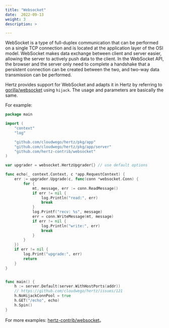 ```yaml
---
title: "Websocket"
date:  2022-09-13
weight: 3
description: >

---
```

WebSocket is a type of full-duplex communication that can be performed on a single TCP connection and is located at the application layer of the OSI model.
WebSocket makes data exchange between client and server easier, allowing the server to actively push data to the client.
In the WebSocket API, the browser and the server only need to complete a handshake that a persistent connection can be created between the two, and two-way data transmission can be performed.

Hertz provides support for WebSocket and adapts it in Hertz by referring to [gorilla/websocket](https://github.com/gorilla/websocket) using `hijack`.
The usage and parameters are basically the same.

For example:
```go
package main

import (
	"context"
	"log"

	"github.com/cloudwego/hertz/pkg/app"
	"github.com/cloudwego/hertz/pkg/app/server"
	"github.com/hertz-contrib/websocket"
)

var upgrader = websocket.HertzUpgrader{} // use default options

func echo(_ context.Context, c *app.RequestContext) {
	err := upgrader.Upgrade(c, func(conn *websocket.Conn) {
		for {
			mt, message, err := conn.ReadMessage()
			if err != nil {
				log.Println("read:", err)
				break
			}
			log.Printf("recv: %s", message)
			err = conn.WriteMessage(mt, message)
			if err != nil {
				log.Println("write:", err)
				break
			}
		}
	})
	if err != nil {
		log.Print("upgrade:", err)
		return
	}
}


func main() {
	h := server.Default(server.WithHostPorts(addr))
	// https://github.com/cloudwego/hertz/issues/121
	h.NoHijackConnPool = true
	h.GET("/echo", echo)
	h.Spin()
}

```
For more examples: [hertz-contrib/websocket](https://github.com/hertz-contrib/websocket)。

